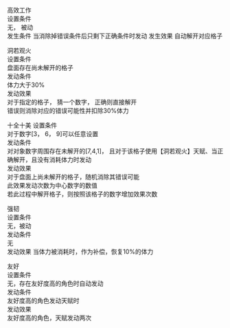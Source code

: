 高效工作  
设置条件  
 无， 被动  
发生条件
 当消除掉错误条件后只剩下正确条件时发动
发生效果
 自动解开对应格子

洞若观火  
设置条件  
 盘面存在尚未解开的格子  
发动条件  
 体力大于30%  
发动效果  
 对于指定的格子， 猜一个数字， 
 正确则直接解开   
 错误则消除对应的错误可能性并扣除30%体力  

十全十美
设置条件  
 对于数字[3， 6， 9]可以任意设置  
发动条件  
 对对象数字周围存在未解开的[7,4,1]， 且对于该格子使用【洞若观火】天赋、当正确解开，且没有消耗体力时发动  
发动效果  
 对于盘面上尚未解开的格子，随机消除其错误可能  
 此效果发动次数为中心数字的数值  
 若此过程中解开格子，则按照该格子的数字增加效果次数  
 
强韧  
设置条件  
 无，被动  
发动条件  
 无  
发动效果
 当体力被消耗时，作为补偿，恢复10%的体力

友好  
设置条件  
 无，存在友好度高的角色时自动发动  
发动条件  
 友好度高的角色发动天赋时  
发动效果  
 友好度高的角色，天赋发动两次  
